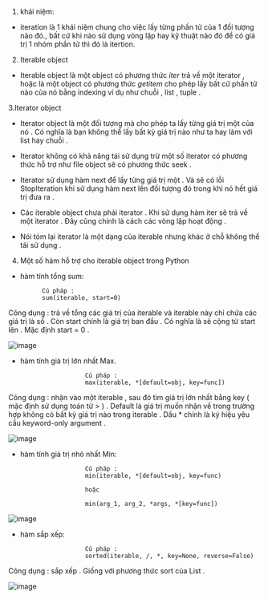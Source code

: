 1. khái niệm:   

- iteration là 1 khái niệm chung cho việc lấy từng phần tử của 1 đối tượng nào đó., bất cứ khi nào sử dụng vòng lặp hay kỹ thuật nào đó để có giá trị 1 nhóm phần tử thì đó là itertion.

2. Iterable object

- Iterable object là một object có phương thức _iter_ trả về một iterator , hoặc là một object có phương thức _getitem_ cho phép lấy bất cứ phần tử nào của nó bằng indexing ví dụ như chuỗi , list , tuple .

3.Iterator object

- Iterator object là một đối tượng mà cho phép ta lấy từng giá trị một của nó . Có nghĩa là bạn không thể lấy bất kỳ giá trị nào như ta hay làm với list hay chuỗi .

- Iterator không có khả năng tái sử dụng trừ một số iterator có phương thức hỗ trợ như file object sẽ có phương thức seek .

- Iterator sử dụng hàm next để lấy từng giá trị một . Và sẽ có lỗi StopIteration khi sử dụng hàm next lên đối tượng đó trong khi nó hết giá trị đưa ra .

- Các iterable object chưa phải iterator . Khi sử dụng hàm iter sẽ trả về một iterator . Đây cũng chính là cách các vòng lặp hoạt động .

- Nói tóm lại iterator là một dạng của iterable nhưng khác ở chỗ không thể tái sử dụng .

4. Một số hàm hỗ trợ cho iterable object trong Python

- hàm tính tổng sum:

            Cú pháp :
            sum(iterable, start=0)
           
Công dụng : trả về tổng các giá trị của iterable và iterable này chỉ chứa các giá trị là số . Còn start chính là giá trị ban đầu . Có nghĩa là sẽ cộng từ start lên . Mặc định start = 0 .

![image](https://user-images.githubusercontent.com/95491130/182068396-a81200ab-eb66-4634-a43f-e5ff2a0994a7.png)

- hàm tính giá trị lớn nhất Max.

                        Cú pháp :
                        max(iterable, *[default=obj, key=func])

Công dụng : nhận vào một iterable , sau đó tìm giá trị lớn nhất bằng key ( mặc định sử dụng toán tử > ) . Default là giá trị muốn nhận về trong trường hợp không có bất kỳ giá trị nào trong iterable . Dấu * chính là ký hiệu yêu cầu keyword-only argument .

![image](https://user-images.githubusercontent.com/95491130/182068572-b0f0e767-5be2-4586-ade3-5b99ea98e200.png)

- hàm tính giá trị nhỏ nhất Min:

                        Cú pháp :
                        min(iterable, *[default=obj, key=func)

                        hoặc

                        min(arg_1, arg_2, *args, *[key=func])
                        
![image](https://user-images.githubusercontent.com/95491130/182068793-233fcbbe-091f-4b2c-94bb-55f193e64bb8.png)

- hàm sắp xếp: 

                        Cú pháp :
                        sorted(iterable, /, *, key=None, reverse=False)

Công dụng : sắp xếp . Giống với phương thức sort của List .

![image](https://user-images.githubusercontent.com/95491130/182068902-4ff11d5e-b975-4999-8872-5531d80ddc31.png)
